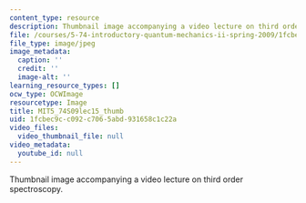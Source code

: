 ```yaml
---
content_type: resource
description: Thumbnail image accompanying a video lecture on third order spectroscopy.
file: /courses/5-74-introductory-quantum-mechanics-ii-spring-2009/1fcbec9cc092c7065abd931658c1c22a_MIT5_74S09lec15_thumb.jpg
file_type: image/jpeg
image_metadata:
  caption: ''
  credit: ''
  image-alt: ''
learning_resource_types: []
ocw_type: OCWImage
resourcetype: Image
title: MIT5_74S09lec15_thumb
uid: 1fcbec9c-c092-c706-5abd-931658c1c22a
video_files:
  video_thumbnail_file: null
video_metadata:
  youtube_id: null
---
```

Thumbnail image accompanying a video lecture on third order spectroscopy.


